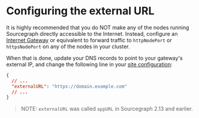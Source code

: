 # Configuring the external URL

It is highly recommended that you do NOT make any of the nodes running Sourcegraph directly accessible to the Internet. Instead, configure an [Internet Gateway](http://docs.aws.amazon.com/AmazonVPC/latest/UserGuide/VPC_Internet_Gateway.html) or equivalent to forward traffic to `httpNodePort` or `httpsNodePort` on any of the nodes in your cluster.

When that is done, update your DNS records to point to your gateway's external IP, and change the following line in your [site configuration](config/site_config.md):

```json
{
  // ...
  "externalURL": "https://domain.example.com"
  // ...
}
```

> NOTE: `externalURL` was called `appURL` in Sourcegraph 2.13 and earlier.
